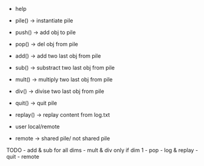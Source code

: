 - help
- pile() -> instantiate pile
- push() -> add obj to pile
- pop() -> del obj from pile
- add() -> add two last obj from pile
- sub() -> substract two last obj from pile
- mult() -> multiply two last obj from pile
- div()  -> divise two last obj from pile
- quit() -> quit pile
- replay() -> replay content from log.txt

- user local/remote
- remote -> shared pile/ not shared pile 

TODO
    - add & sub for all dims
    - mult & div only if dim 1
    - pop
    - log & replay
    - quit
    - remote